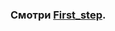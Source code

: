 ### Смотри [First_step].  

[First_step]:https://github.com/Kiri28/Data-analysis_project/blob/master/Docs/1_TUTORIAL.md
